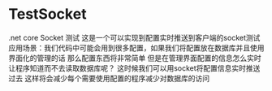 # TestSocket
.net core Socket 测试
这是一个可以实现到配置实时推送到客户端的socket测试
应用场景：我们代码中可能会用到很多配置，如果我们将配置放在数据库并且使用界面化的管理的话 那么配置东西将非常简单
但是在管理界面配置的信息怎么实时让程序知道而不去读取数据库呢？
这时候我们可以用socket将配置信息实时推送过去
这样将会减少每个需要使用配置的程序减少对数据库的访问
